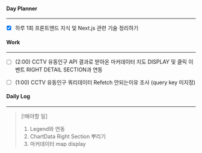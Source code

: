 
#### Day Planner
---
- [x] 하루 1회 프론트엔드 지식 및 Next.js 관련 기술 정리하기


#### Work
---
- [ ] (2:00) CCTV 유동인구 API 결과로 받아온 마커데이터 지도 DISPLAY 및 클릭 이벤트 RIGHT DETAIL SECTION과 연동
- [ ] (1:00) CCTV 유동인구 쿼리데이터 Refetch 안되는이유 조사 (query key 미지정)


#### Daily Log
---
> [!해야할 일]
> 1. Legend와 연동
> 2. ChartData Right Section 뿌리기
> 3. 마커데이터 map display





